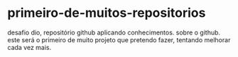 # primeiro-de-muitos-repositorios
desafio dio, repositório github
aplicando conhecimentos. sobre o github.
este será o primeiro de muito projeto que pretendo fazer, tentando melhorar cada vez mais. 
